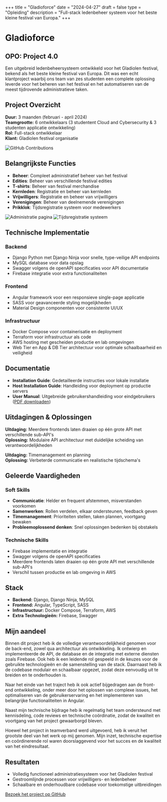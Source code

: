 +++
title = "Gladioforce"
date = "2024-04-27"
draft = false
type = "Opleiding"
description = "Full-stack ledenbeheer systeem voor het beste kleine festival van Europa."
+++

# Gladioforce
## OPO: Project 4.0 

Een uitgebreid ledenbeheersysteem ontwikkeld voor het Gladiolen festival, bekend als het beste kleine festival van Europa. Dit was een echt klantproject waarbij ons team van zes studenten een complete oplossing leverde voor het beheren van het festival en het automatiseren van de meest tijdrovende administratieve taken.

## Project Overzicht

**Duur:** 3 maanden (februari - april 2024)  
**Teamgrootte:** 6 ontwikkelaars (3 studentent Cloud and Cybersecurity & 3 studenten applicatie ontwikkeling)  
**Rol:** Full-stack ontwikkelaar  
**Klant:** Gladiolen festival organisatie


![GitHub Contributions](/photos/contribs.png)


## Belangrijkste Functies

- **Beheer**: Compleet administratief beheer van het festival
- **Edities**: Beheer van verschillende festival edities
- **T-shirts**: Beheer van festival merchandise
- **Kernleden**: Registratie en beheer van kernleden
- **Vrijwilligers**: Registratie en beheer van vrijwilligers
- **Verenigingen**: Beheer van deelnemende verenigingen
- **Prikklok**: Tijdsregistratie systeem voor medewerkers


![Administratie pagina](/photos/gladio.png)
![Tijdsregistratie systeem](/photos/gladio_time.png)


## Technische Implementatie

### Backend
- Django Python met Django Ninja voor snelle, type-veilige API endpoints
- MySQL database voor data opslag
- Swagger volgens de openAPI specificaties voor API documentatie
- Firebase integratie voor extra functionaliteiten

### Frontend
- Angular framework voor een responsieve single-page applicatie
- SASS voor geavanceerde styling mogelijkheden
- Material Design componenten voor consistente UI/UX

### Infrastructuur
- Docker Compose voor containerisatie en deployment
- Terraform voor infrastructuur als code
- AWS hosting met gescheiden productie en lab omgevingen
- Web Tier en App & DB Tier architectuur voor optimale schaalbaarheid en veiligheid

## Documentatie

- **Installation Guide**: Gedetailleerde instructies voor lokale installatie
- **Host Installation Guide**: Handleiding voor deployment op productie servers
- **User Manual**: Uitgebreide gebruikershandleiding voor eindgebruikers ([PDF downloaden](/files/User_manual_gladio.pdf))

## Uitdagingen & Oplossingen

**Uitdaging:** Meerdere frontends laten draaien op één grote API met verschillende sub-API's  
**Oplossing:** Modulaire API architectuur met duidelijke scheiding van verantwoordelijkheden

**Uitdaging:** Timemanagement en planning  
**Oplossing:** Verbeterde communicatie en realistische tijdschema's

## Geleerde Vaardigheden

### Soft Skills
- **Communicatie**: Helder en frequent afstemmen, misverstanden voorkomen
- **Samenwerken**: Rollen verdelen, elkaar ondersteunen, feedback geven
- **Timemanagement**: Prioriteiten stellen, taken plannen, voortgang bewaken
- **Probleemoplossend denken**: Snel oplossingen bedenken bij obstakels

### Technische Skills
- Firebase implementatie en integratie
- Swagger volgens de openAPI specificaties
- Meerdere frontends laten draaien op één grote API met verschillende sub-API's
- Verschil tussen productie en lab omgeving in AWS

## Stack
- **Backend:** Django, Django Ninja, MySQL
- **Frontend:** Angular, TypeScript, SASS
- **Infrastructuur:** Docker Compose, Terraform, AWS
- **Extra Technologieën:** Firebase, Swagger

## Mijn aandeel
Binnen dit project heb ik de volledige verantwoordelijkheid genomen voor de back-end, zowel qua architectuur als ontwikkeling. Ik ontwierp en implementeerde de API, de database en de integratie met externe diensten zoals Firebase. Ook heb ik een leidende rol gespeeld in de keuzes voor de gebruikte technologieën en de samenstelling van de stack. Daarnaast heb ik de codebase modulair en schaalbaar opgezet, zodat deze eenvoudig uit te breiden en te onderhouden is.

Naar het einde van het traject heb ik ook actief bijgedragen aan de front-end ontwikkeling, onder meer door het oplossen van complexe issues, het optimaliseren van de gebruikerservaring en het implementeren van belangrijke functionaliteiten in Angular.

Naast mijn technische bijdrage heb ik regelmatig het team ondersteund met kennisdeling, code reviews en technische coördinatie, zodat de kwaliteit en voortgang van het project gewaarborgd bleven.

Hoewel het project in teamverband werd uitgevoerd, heb ik veruit het grootste deel van het werk op mij genomen. Mijn inzet, technische expertise en coördinerende rol waren doorslaggevend voor het succes en de kwaliteit van het eindresultaat.

## Resultaten
- Volledig functioneel administratiesysteem voor het Gladiolen festival
- Gestroomlijnde processen voor vrijwilligers- en ledenbeheer
- Schaalbare en onderhoudbare codebase voor toekomstige uitbreidingen

[Bezoek het project op GitHub](https://github.com/GladioForce-Org/GladioForce)
